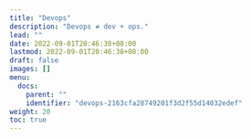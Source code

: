 ```yaml
---
title: "Devops"
description: "Devops ≠ dev + ops."
lead: ""
date: 2022-09-01T20:46:38+08:00
lastmod: 2022-09-01T20:46:38+08:00
draft: false
images: []
menu:
  docs:
    parent: ""
    identifier: "devops-2163cfa28749201f3d2f55d14032edef"
weight: 20
toc: true
---
```

